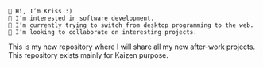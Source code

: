     👋 Hi, I’m Kriss :)
    👀 I’m interested in software development.
    🌱 I’m currently trying to switch from desktop programming to the web.
    💞️ I’m looking to collaborate on interesting projects.

This is my new repository where I will share all my new after-work projects.
This repository exists mainly for Kaizen purpose.
